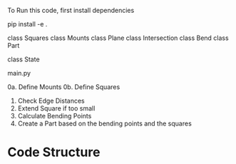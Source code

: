 To Run this code, first install dependencies

pip install -e .


class Squares
class Mounts
class Plane
class Intersection
class Bend
class Part

class State

main.py



0a. Define Mounts
0b. Define Squares

1. Check Edge Distances
2. Extend Square if too small
3. Calculate Bending Points
4. Create a Part based on the bending points and the squares


# Code Structure

